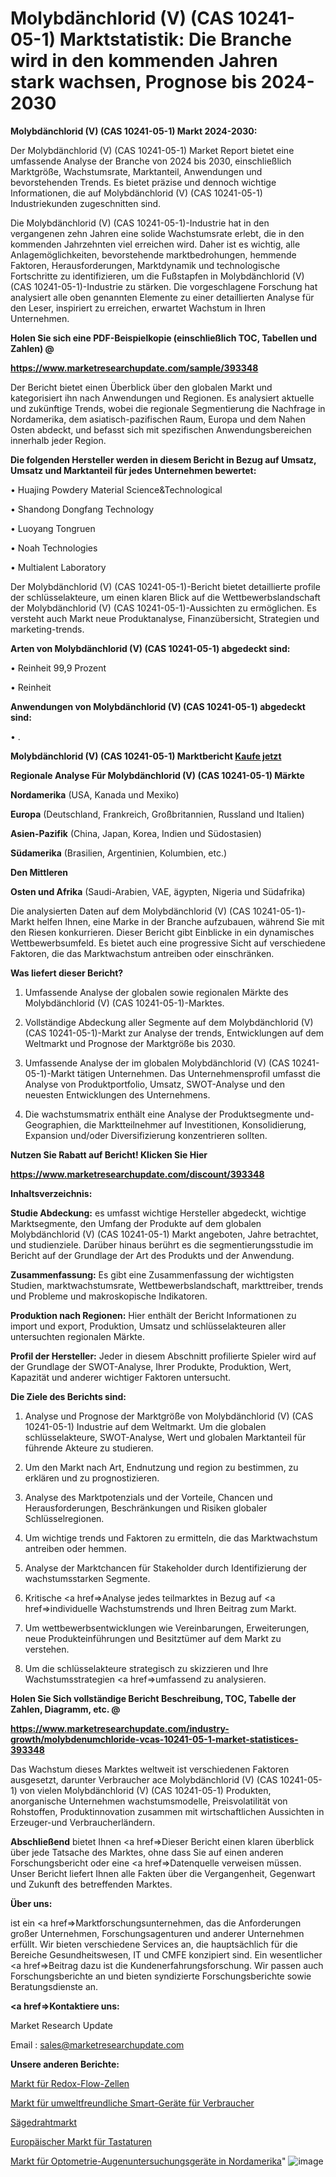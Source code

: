 # Molybdänchlorid (V) (CAS 10241-05-1) Marktstatistik: Die Branche wird in den kommenden Jahren stark wachsen, Prognose bis 2024-2030

<strong>Molybdänchlorid (V) (CAS 10241-05-1) Markt 2024-2030:</strong>

Der Molybdänchlorid (V) (CAS 10241-05-1) Market Report bietet eine umfassende Analyse der Branche von 2024 bis 2030, einschließlich Marktgröße, Wachstumsrate, Marktanteil, Anwendungen und bevorstehenden Trends. Es bietet präzise und dennoch wichtige Informationen, die auf Molybdänchlorid (V) (CAS 10241-05-1) Industriekunden zugeschnitten sind.

Die Molybdänchlorid (V) (CAS 10241-05-1)-Industrie hat in den vergangenen zehn Jahren eine solide Wachstumsrate erlebt, die in den kommenden Jahrzehnten viel erreichen wird. Daher ist es wichtig, alle Anlagemöglichkeiten, bevorstehende marktbedrohungen, hemmende Faktoren, Herausforderungen, Marktdynamik und technologische Fortschritte zu identifizieren, um die Fußstapfen in Molybdänchlorid (V) (CAS 10241-05-1)-Industrie zu stärken. Die vorgeschlagene Forschung hat analysiert alle oben genannten Elemente zu einer detaillierten Analyse für den Leser, inspiriert zu erreichen, erwartet Wachstum in Ihren Unternehmen.



<strong>Holen Sie sich eine PDF-Beispielkopie (einschließlich TOC, Tabellen und Zahlen) @
</strong>

<strong><a href=https://www.marketresearchupdate.com/sample/393348>

<strong>https://www.marketresearchupdate.com/sample/393348</u></font></a></strong></strong>

Der Bericht bietet einen Überblick über den globalen Markt und kategorisiert ihn nach Anwendungen und Regionen. Es analysiert aktuelle und zukünftige Trends, wobei die regionale Segmentierung die Nachfrage in Nordamerika, dem asiatisch-pazifischen Raum, Europa und dem Nahen Osten abdeckt, und befasst sich mit spezifischen Anwendungsbereichen innerhalb jeder Region.



<strong>Die folgenden Hersteller werden in diesem Bericht in Bezug auf Umsatz, Umsatz und Marktanteil für jedes Unternehmen bewertet:</strong>

• Huajing Powdery Material Science&Technological

• Shandong Dongfang Technology

• Luoyang Tongruen

• Noah Technologies

• Multialent Laboratory

Der Molybdänchlorid (V) (CAS 10241-05-1)-Bericht bietet detaillierte profile der schlüsselakteure, um einen klaren Blick auf die Wettbewerbslandschaft der Molybdänchlorid (V) (CAS 10241-05-1)-Aussichten zu ermöglichen. Es versteht auch Markt neue Produktanalyse, Finanzübersicht, Strategien und marketing-trends.



<strong>Arten von Molybdänchlorid (V) (CAS 10241-05-1) abgedeckt sind:</strong>

• Reinheit 99,9 Prozent

• Reinheit



<strong>Anwendungen von Molybdänchlorid (V) (CAS 10241-05-1) abgedeckt sind:</strong>

• .



<strong>Molybdänchlorid (V) (CAS 10241-05-1) Marktbericht <a href=https://www.marketresearchupdate.com/buynow/393348>Kaufe jetzt</a></strong>



<strong>Regionale Analyse Für Molybdänchlorid (V) (CAS 10241-05-1) Märkte</strong>



<strong>Nordamerika</strong> (USA, Kanada und Mexiko)



<strong>Europa</strong> (Deutschland, Frankreich, Großbritannien, Russland und Italien)



<strong>Asien-Pazifik</strong> (China, Japan, Korea, Indien und Südostasien)



<strong>Südamerika</strong> (Brasilien, Argentinien, Kolumbien, etc.)



<strong>Den Mittleren</strong> 

<strong>Osten und Afrika</strong> (Saudi-Arabien, VAE, ägypten, Nigeria und Südafrika)

Die analysierten Daten auf dem Molybdänchlorid (V) (CAS 10241-05-1)-Markt helfen Ihnen, eine Marke in der Branche aufzubauen, während Sie mit den Riesen konkurrieren. Dieser Bericht gibt Einblicke in ein dynamisches Wettbewerbsumfeld. Es bietet auch eine progressive Sicht auf verschiedene Faktoren, die das Marktwachstum antreiben oder einschränken.



<strong>Was liefert dieser Bericht?</strong>

1. Umfassende Analyse der globalen sowie regionalen Märkte des Molybdänchlorid (V) (CAS 10241-05-1)-Marktes.

2. Vollständige Abdeckung aller Segmente auf dem Molybdänchlorid (V) (CAS 10241-05-1)-Markt zur Analyse der trends, Entwicklungen auf dem Weltmarkt und Prognose der Marktgröße bis 2030.

3. Umfassende Analyse der im globalen Molybdänchlorid (V) (CAS 10241-05-1)-Markt tätigen Unternehmen. Das Unternehmensprofil umfasst die Analyse von Produktportfolio, Umsatz, SWOT-Analyse und den neuesten Entwicklungen des Unternehmens.

4. Die wachstumsmatrix enthält eine Analyse der Produktsegmente und-Geographien, die Marktteilnehmer auf Investitionen, Konsolidierung, Expansion und/oder Diversifizierung konzentrieren sollten.



<strong>Nutzen Sie Rabatt auf Bericht! Klicken Sie Hier
</strong>

<strong><a href=https://www.marketresearchupdate.com/discount/393348>https://www.marketresearchupdate.com/discount/393348</b></u></font></strong></a>



<strong>Inhaltsverzeichnis:</strong>



<strong>Studie Abdeckung:</strong> es umfasst wichtige Hersteller abgedeckt, wichtige Marktsegmente, den Umfang der Produkte auf dem globalen Molybdänchlorid (V) (CAS 10241-05-1) Markt angeboten, Jahre betrachtet, und studienziele. Darüber hinaus berührt es die segmentierungsstudie im Bericht auf der Grundlage der Art des Produkts und der Anwendung.



<strong>Zusammenfassung:</strong> Es gibt eine Zusammenfassung der wichtigsten Studien, marktwachstumsrate, Wettbewerbslandschaft, markttreiber, trends und Probleme und makroskopische Indikatoren.



<strong>Produktion nach Regionen:</strong> Hier enthält der Bericht Informationen zu import und export, Produktion, Umsatz und schlüsselakteuren aller untersuchten regionalen Märkte.



<strong>Profil der Hersteller:</strong> Jeder in diesem Abschnitt profilierte Spieler wird auf der Grundlage der SWOT-Analyse, Ihrer Produkte, Produktion, Wert, Kapazität und anderer wichtiger Faktoren untersucht.



<strong>Die Ziele des Berichts sind:</strong>

1) Analyse und Prognose der Marktgröße von Molybdänchlorid (V) (CAS 10241-05-1) Industrie auf dem Weltmarkt.
Um die globalen schlüsselakteure, SWOT-Analyse, Wert und globalen Marktanteil für führende Akteure zu studieren.

2) Um den Markt nach Art, Endnutzung und region zu bestimmen, zu erklären und zu prognostizieren.

3) Analyse des Marktpotenzials und der Vorteile, Chancen und Herausforderungen, Beschränkungen und Risiken globaler Schlüsselregionen.

4) Um wichtige trends und Faktoren zu ermitteln, die das Marktwachstum antreiben oder hemmen.

5) Analyse der Marktchancen für Stakeholder durch Identifizierung der wachstumsstarken Segmente.

6) Kritische <a href=>Analyse</a> jedes teilmarktes in Bezug auf <a href=>individuelle</a> Wachstumstrends und Ihren Beitrag zum Markt.

7) Um wettbewerbsentwicklungen wie Vereinbarungen, Erweiterungen, neue Produkteinführungen und Besitztümer auf dem Markt zu verstehen.

8) Um die schlüsselakteure strategisch zu skizzieren und Ihre Wachstumsstrategien <a href=>umfassend</a> zu analysieren.



<strong>Holen Sie Sich vollständige Bericht Beschreibung, TOC, Tabelle der Zahlen, Diagramm, etc. @ </strong>

<strong><a href=https://www.marketresearchupdate.com/industry-growth/molybdenumchloride-vcas-10241-05-1-market-statistices-393348>https://www.marketresearchupdate.com/industry-growth/molybdenumchloride-vcas-10241-05-1-market-statistices-393348</a></font></strong>

Das Wachstum dieses Marktes weltweit ist verschiedenen Faktoren ausgesetzt, darunter Verbraucher ace Molybdänchlorid (V) (CAS 10241-05-1) von vielen Molybdänchlorid (V) (CAS 10241-05-1) Produkten, anorganische Unternehmen wachstumsmodelle, Preisvolatilität von Rohstoffen, Produktinnovation zusammen mit wirtschaftlichen Aussichten in Erzeuger-und Verbraucherländern.



<strong>Abschließend</strong> bietet Ihnen <a href=>Dieser</a> Bericht einen klaren überblick über jede Tatsache des Marktes, ohne dass Sie auf einen anderen Forschungsbericht oder eine <a href=>Datenquelle</a> verweisen müssen. Unser Bericht liefert Ihnen alle Fakten über die Vergangenheit, Gegenwart und Zukunft des betreffenden Marktes.



<strong>Über uns:</strong>

 ist ein <a href=>Marktfors</a>chungsunternehmen, das die Anforderungen großer Unternehmen, Forschungsagenturen und anderer Unternehmen erfüllt. Wir bieten verschiedene Services an, die hauptsächlich für die Bereiche Gesundheitswesen, IT und CMFE konzipiert sind. Ein wesentlicher <a href=>Beitrag</a> dazu ist die Kundenerfahrungsforschung. Wir passen auch Forschungsberichte an und bieten syndizierte Forschungsberichte sowie Beratungsdienste an.



<strong><a href=>Kontaktiere uns:</a></strong>

Market Research Update

Email : sales@marketresearchupdate.com



<strong>Unsere anderen Berichte:</strong>

<a href=https://www.linkedin.com/pulse/redox-flow-cell-market-2023-what-factors>Markt für Redox-Flow-Zellen</a>

<a href=https://www.linkedin.com/pulse/consumer-eco-smart-devices-market-sizing-up-anticipating>Markt für umweltfreundliche Smart-Geräte für Verbraucher</a>

<a href=https://www.linkedin.com/pulse/saw-wire-market-2023-remarking-enormous-growth>Sägedrahtmarkt</a>

<a href=https://www.linkedin.com/pulse/europe-keyboards-market-2023-current-future>Europäischer Markt für Tastaturen</a>

<a href=https://www.linkedin.com/pulse/north-america-optometry-eye-exam-equipment-market-2023>Markt für Optometrie-Augenuntersuchungsgeräte in Nordamerika</a>"
![image](https://github.com/meghapanth/markettrends/assets/163847665/812afbd3-f050-4313-b689-76a1528ee7d6)
